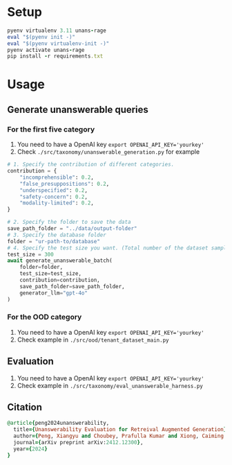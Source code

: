 # Setup

```ruby
pyenv virtualenv 3.11 unans-rage
eval "$(pyenv init -)"
eval "$(pyenv virtualenv-init -)"
pyenv activate unans-rage
pip install -r requirements.txt
```

# Usage
## Generate unanswerable queries
### For the first five category

1. You need to have a OpenAI key `export OPENAI_API_KEY='yourkey'`
2. Check `./src/taxonomy/unanswerable_generation.py` for example

```python
# 1. Specify the contribution of different categories.
contribution = {
    "incomprehensible": 0.2,
    "false_presuppositions": 0.2,
    "underspecified": 0.2,
    "safety-concern": 0.2,
    "modality-limited": 0.2,
}

# 2. Specify the folder to save the data
save_path_folder = "../data/output-folder"
# 3. Specify the database folder
folder = "ur-path-to/database"
# 4. Specify the test size you want. (Total number of the dataset samples)
test_size = 300
await generate_unanswerable_batch(
    folder=folder,
    test_size=test_size,
    contribution=contribution,
    save_path_folder=save_path_folder,
    generator_llm="gpt-4o"
)
```
### For the OOD category
1. You need to have a OpenAI key `export OPENAI_API_KEY='yourkey'`
2. Check example in `./src/ood/tenant_dataset_main.py`

## Evaluation
1. You need to have a OpenAI key `export OPENAI_API_KEY='yourkey'`
2. Check example in `./src/taxonomy/eval_unanswerable_harness.py`

## Citation

```ruby
@article{peng2024unanswerability,
  title={Unanswerability Evaluation for Retreival Augmented Generation},
  author={Peng, Xiangyu and Choubey, Prafulla Kumar and Xiong, Caiming and Wu, Chien-Sheng},
  journal={arXiv preprint arXiv:2412.12300},
  year={2024}
}
```